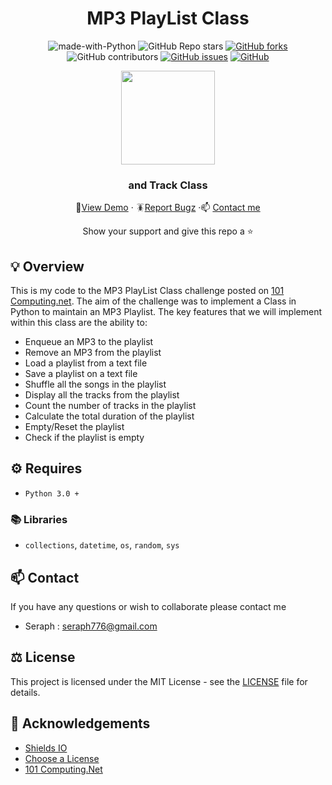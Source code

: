 <div id="header" align="center">

# MP3 PlayList Class



![made-with-Python](https://img.shields.io/badge/Python-536878?&logo=python&logoColor=white&labelColor=black&label=Built%20with&style=for-the-badge)
![GitHub Repo stars](https://img.shields.io/github/stars/seraph776/MP3PlaylistClass?style=for-the-badge)
[![GitHub forks](https://img.shields.io/github/forks/seraph776/MP3PlaylistClass?style=for-the-badge)](https://github.com/seraph776/MP3PlaylistClass/fork)
![GitHub contributors](https://img.shields.io/github/contributors/seraph776/MP3PlaylistClass?color=blue&style=for-the-badge)
[![GitHub issues](https://img.shields.io/github/issues-raw/seraph776/MP3PlaylistClass?color=yellow&style=for-the-badge)](https://github.com/seraph776/MP3PlaylistClass/issues)
[![GitHub](https://img.shields.io/github/license/seraph776/MP3PlaylistClass?style=for-the-badge)](https://github.com/seraph776/MP3PlaylistClass/blob/main/LICENSE)
  
 
<img src="https://user-images.githubusercontent.com/72005563/177398798-1e2f2409-531c-46d8-8213-33e83855704b.png" height=150>

  
### and Track Class  
  
🔎[View Demo](https://github.com/seraph776/MP3PlaylistClass/blob/main/test.md#screenshot) · 🪳[Report Bugz](https://github.com/seraph776/MP3PlaylistClass/issues) ·📫 [Contact me](mailto:seraph776@gmail.com)  
 
Show your support and give this repo a ⭐ 
  
</div>


##  💡 Overview

This is my code to the MP3 PlayList Class challenge posted on [101 Computing.net](https://www.101computing.net/mp3-playlist-class/). The aim of the challenge was to implement a Class in Python to maintain an MP3 Playlist. The key features that we will implement within this class are the ability to:

- Enqueue an MP3 to the playlist
- Remove an MP3 from the playlist
- Load a playlist from a text file
- Save a playlist on a text file
- Shuffle all the songs in the playlist
- Display all the tracks from the playlist
- Count the number of tracks in the playlist
- Calculate the total duration of the playlist
- Empty/Reset the playlist
- Check if the playlist is empty

  
##  ⚙️ Requires 

- `Python 3.0 +` 

### 📚 Libraries
- `collections`, `datetime`, `os`, `random`, `sys`

## 📫 Contact 

If you have any questions or wish to collaborate please contact me

- Seraph : seraph776@gmail.com


## ⚖️ License

This project is licensed under the MIT License - see the [LICENSE](https://github.com/seraph776/MP3PlaylistClass/blob/main/LICENSE) file for details.


##  📢 Acknowledgements 

- [Shields IO](https://shields.io/)
- [Choose a License](https://choosealicense.com/licenses/mit/)
- [101 Computing.Net](https://www.101computing.net/)

